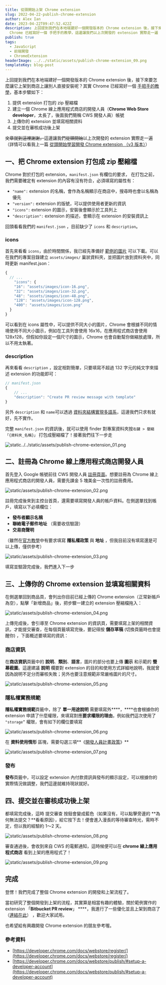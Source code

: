 ```yaml
---
title: 從頭開始上架 Chrome extension
slug: 2022-04-22-publish-chrome-extension
author: Alex Ian
date: 2023-04-22T09:47:52.422Z
description: 上回提到我們在本地端建好一個開發版本的 Chrome extension 後，接下來要怎麼讓它上架到商店上讓別人直接安裝呢？其實
  Chrome 已經寫好一個 手把手的教學，這邊讓我們以上次開發的 extension 實際走一遍
publish: true
tags:
  - JavaScript
  - 前端開發
  - ChromeExtension
headerImage: ../../static/assets/publish-chrome-extension_09.png
templateKey: blog-post
---
```

上回提到我們在本地端建好一個開發版本的 Chrome extension 後，接下來要怎麼讓它上架到商店上讓別人直接安裝呢？其實 Chrome 已經寫好一個 [手把手的教學](https://developer.chrome.com/docs/webstore/publish/#setup-a-developer-account)，基本步驟如下：

1. 提供 extension 打包的 zip 壓縮檔
2. 建立一個 Chrome 線上應用程式商店的開發人員（**Chrome Web Store developer**，太長了，後面我們簡稱 CWS 開發人員）帳號
3. 上傳你的 extension 並填寫相關資料
4. 提交並在審核成功後上架

~~文章就到這裡謝謝，~~這邊讓我們~~從頭開始~~以上次開發的 extension 實際走一遍（詳情可以看我上一篇 [從頭開始學習開發 Chrome extension （v3 版本）](https://alex-ian.me/2023-04-05-learn-chrome-extension)）

## 一、把 Chrome extension 打包成 zip 壓縮檔

Chrome 對於打包的 extension，`manifest.json` 有欄位的要求， 在打包之前，我們需要確定有 extension 的內容有沒有符合，必須填寫的屬性有：

- `"name":` extension 的名稱，會作為名稱顯示在商店中，搜尋時也會以名稱為優先
- `"version":` extension 的版號，可以提供使用者更新的資訊
- `"icons":` extension 的圖示，安裝後會顯示於工具列上
- `"description":` extension 的描述，會顯示在 extension 的安裝資訊上

回頭看看我們的 `manifest.json` ，目前缺少了 `icons` 和 `description`。

### icons

首先來看看 `icons`，由於時間關係，我已經先準備好 [範例的圖片](https://github.com/aforian/bitbucket-pr-review-message/tree/7251f730dd07f5fef7e1cfd464cd0e69e4fc9989/assets/images) 可以下載。可以在我們的專案目錄建立 `assets/images/` 巢狀資料夾，並把圖片放到資料夾中，同時更新 manifest.json：

```jsx
{
  // ...
	"icons": {
    "16": "assets/images/icon-16.png",
    "32": "assets/images/icon-32.png",
    "48": "assets/images/icon-48.png",
    "128": "assets/images/icon-128.png",
    "400": "assets/images/icon.png"
  }
}
```

可以看到在 icons 屬性中，可以提供不同大小的圖片，Chrome 會根據不同的情境使用不同大小圖示，例如在工具列會使用 16x16，在應用程式商店會使用 128x128，但假如你設定一個尺寸的圖示，Chrome 也會自動幫你做縮放處理，所以不用太執著。

### description

再來看看 `description` ，設定相對簡單，只要填寫不超過 132 字元的純文字來描述 extension 的功能即可：

```jsx
// manifest.json
{
	// ...
	"description": "Create PR review message with template"
}
```

另外 `description` 和 `name`可以透過 [資料夾結構實現多語系](https://developer.chrome.com/docs/extensions/reference/i18n/)，這邊我們只求有就好，先不實作。

完整 `manifest.json` 的資訊後，就可以使用 finder 對專案資料夾按`右鍵 > 壓縮「{資料夾_名稱}」` 打包成壓縮檔了！接著我們往下一步走

![static../../static/assets/publish-chrome-extension_01.png](/assets/publish-chrome-extension_01.gif)

## 二、**註冊為 Chrome 線上應用程式商店開發人員**

首先登入 Google 帳號前往 CWS 開發人員 [註冊頁面](https://chrome.google.com/webstore/devconsole/register?hl=zh-TW)。想要註冊為 Chrome 線上應用程式商店的開發人員，需要先課金 5 塊美金一次性的註冊費用。

![static/assets/publish-chrome-extension_02.png](../../static/assets/publish-chrome-extension_02.png)

註冊完成後來到主控台首頁，還需要填寫開發人員的帳戶資料。在側選單找到帳戶，填寫以下必填欄位：

- **發布者顯示名稱**
- **聯絡電子郵件地址** （需要收信驗證）
- **交易商聲明**

（雖然在[官方教學](https://developer.chrome.com/docs/webstore/publish/#setup-a-developer-account)中有要求填寫 **隱私權政策** 與 **地址** ，但我目前沒有填寫還是可以上傳，僅供參考）

![static/assets/publish-chrome-extension_03.png](../../static/assets/publish-chrome-extension_03.png)

填寫並驗證完成後，我們進入下一步

## 三、上傳你的 **Chrome** extension 並填寫相關資料

在側選單回到商品頁，會列出你目前已經上傳的 Chrome extension（正常新帳戶為空），點擊「新增商品」後，把步驟一建立的 extension 壓縮檔拖入：

![static/assets/publish-chrome-extension_04.png](../../static/assets/publish-chrome-extension_04.png)

上傳完成後，會引導至 Chrome extension 的資訊頁，需要填寫上架的相關資訊，才能提交審查，在每個頁籤填寫完後，要記得按 **儲存草稿** (切換頁籤時也會提醒你) ，下面概述要填寫的資訊：

### 商店資訊

在**商店資訊**頁籤中的 **說明**、**類別**、**語言**，圖片的部分也要上傳 **圖示** 和示範的 **螢幕截圖**。這邊建議 **說明** 欄要對 extension 的目的和使用方式詳細地說明，我就曾因為說明不足分而審核失敗；另外也要注意規範非常嚴格圖片的尺寸。

![static/assets/publish-chrome-extension_05.png](../../static/assets/publish-chrome-extension_05.png)

### **隱私權實務規範**

**隱私權實務規範**頁籤中，除了 ****單一用途說明**** 需要填寫外****，****也會根據你的 extension 申請了什麼權限，來填寫對應**要求權限的理由**，例如我們這次使用了 `"storage”` 權限，會有如下的欄位要填寫

![static/assets/publish-chrome-extension_06.png](../../static/assets/publish-chrome-extension_06.png)

在 ****資料使用情形**** 區塊，需要勾選三項**《[開發人員計畫政策](https://developer.chrome.com/webstore/program_policies)》**

![static/assets/publish-chrome-extension_07.png](../../static/assets/publish-chrome-extension_07.png)

### 發布

**發布**頁籤中，可以設定 extension 內付款資訊與發布的顯示設定，可以根據你的實際情況做調整，我們這邊就維持現狀就好。

## 四、提交並在審核成功後上架

都填寫完成後，這時 提交審查 按鈕會變成藍色（如果沒有，可以點擊旁邊的 **為何無法提交？**看看原因），給它按下去！便會進入漫長的等待審查時光，需時不定，但以我的經驗約 1～2 天。

![static/assets/publish-chrome-extension_08.png](../../static/assets/publish-chrome-extension_08.png)

審查通過後，會收到來自 CWS 的電郵通知，這時候便可以在 **chrome 線上應用程式商店** 看到上架的應用程式了！

![static/assets/publish-chrome-extension_09.png](../../static/assets/publish-chrome-extension_09.png)

## 完成

登愣！我們完成了整個 Chrome extension 的開發和上架流程了。

當初研究了整個開發到上架的流程，其實算是相當有趣的體驗，關於範例實作的 extension 「**Bitbucket PR review**」 ****，我進行了一些優化並且上架到商店了（[連結在此](https://chrome.google.com/webstore/detail/bitbucket-pr-review/hgjmacckifgnlkmgogjcgenmbmbgmlgm)） ，歡迎大家試用。

也希望給有興趣開發 Chrome extension 的朋友參考喔。

### 參考資料

- [https://developer.chrome.com/docs/webstore/register/](https://developer.chrome.com/docs/webstore/register/)
- [https://developer.chrome.com/docs/webstore/publish/#setup-a-developer-account](https://developer.chrome.com/docs/webstore/publish/#setup-a-developer-account)